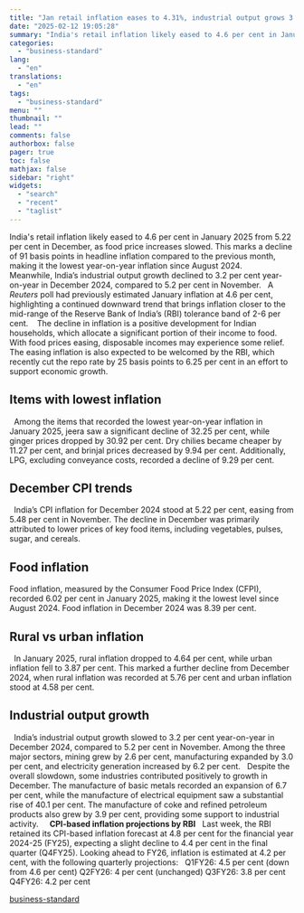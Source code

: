 ```yaml
---
title: "Jan retail inflation eases to 4.31%, industrial output grows 3.2% in Dec"
date: "2025-02-12 19:05:28"
summary: "India's retail inflation likely eased to 4.6 per cent in January 2025 from 5.22 per cent in December, as food price increases slowed. This marks a decline of 91 basis points in headline inflation compared to the previous month, making it the lowest year-on-year inflation since August 2024. Meanwhile, India’s..."
categories:
  - "business-standard"
lang:
  - "en"
translations:
  - "en"
tags:
  - "business-standard"
menu: ""
thumbnail: ""
lead: ""
comments: false
authorbox: false
pager: true
toc: false
mathjax: false
sidebar: "right"
widgets:
  - "search"
  - "recent"
  - "taglist"
---
```


India's retail inflation likely eased to 4.6 per cent in January 2025 from 5.22 per cent in December, as food price increases slowed. This marks a decline of 91 basis points in headline inflation compared to the previous month, making it the lowest year-on-year inflation since August 2024.  Meanwhile, India’s industrial output growth declined to 3.2 per cent year-on-year in December 2024, compared to 5.2 per cent in November.
 
A *Reuters* poll had previously estimated January inflation at 4.6 per cent, highlighting a continued downward trend that brings inflation closer to the mid-range of the Reserve Bank of India’s (RBI) tolerance band of 2-6 per cent. 
 
The decline in inflation is a positive development for Indian households, which allocate a significant portion of their income to food. With food prices easing, disposable incomes may experience some relief. 
 
The easing inflation is also expected to be welcomed by the RBI, which recently cut the repo rate by 25 basis points to 6.25 per cent in an effort to support economic growth.
 

Items with lowest inflation
---------------------------

 
Among the items that recorded the lowest year-on-year inflation in January 2025, jeera saw a significant decline of 32.25 per cent, while ginger prices dropped by 30.92 per cent. Dry chilies became cheaper by 11.27 per cent, and brinjal prices decreased by 9.94 per cent. Additionally, LPG, excluding conveyance costs, recorded a decline of 9.29 per cent.
 

December CPI trends
-------------------

 
India’s CPI inflation for December 2024 stood at 5.22 per cent, easing from 5.48 per cent in November. The decline in December was primarily attributed to lower prices of key food items, including vegetables, pulses, sugar, and cereals. 
 

Food inflation
--------------

Food inflation, measured by the Consumer Food Price Index (CFPI), recorded 6.02 per cent in January 2025, making it the lowest level since August 2024. Food inflation in December 2024 was 8.39 per cent.
 

Rural vs urban inflation
------------------------

 
In January 2025, rural inflation dropped to 4.64 per cent, while urban inflation fell to 3.87 per cent. This marked a further decline from December 2024, when rural inflation was recorded at 5.76 per cent and urban inflation stood at 4.58 per cent. 

Industrial output growth
------------------------

 
India’s industrial output growth slowed to 3.2 per cent year-on-year in December 2024, compared to 5.2 per cent in November. Among the three major sectors, mining grew by 2.6 per cent, manufacturing expanded by 3.0 per cent, and electricity generation increased by 6.2 per cent.
 
Despite the overall slowdown, some industries contributed positively to growth in December. The manufacture of basic metals recorded an expansion of 6.7 per cent, while the manufacture of electrical equipment saw a substantial rise of 40.1 per cent. The manufacture of coke and refined petroleum products also grew by 3.9 per cent, providing some support to industrial activity.
 
 
**CPI-based inflation projections by RBI**
 
Last week, the RBI retained its CPI-based inflation forecast at 4.8 per cent for the financial year 2024-25 (FY25), expecting a slight decline to 4.4 per cent in the final quarter (Q4FY25). Looking ahead to FY26, inflation is estimated at 4.2 per cent, with the following quarterly projections:
 
Q1FY26: 4.5 per cent (down from 4.6 per cent)
Q2FY26: 4 per cent (unchanged)
Q3FY26: 3.8 per cent
Q4FY26: 4.2 per cent

[business-standard](https://www.business-standard.com/economy/news/january-2025-cpi-retail-inflation-food-prices-dec-industrial-output-125021200950_1.html)
